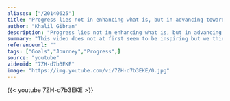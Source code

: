 ```yaml
---
aliases: ["/20140625"]
title: "Progress lies not in enhancing what is, but in advancing toward what will be."
author: "Khalil Gibran"
description: "Progress lies not in enhancing what is, but in advancing toward what will be. - Khalil Gibran quotes from GetInspired365.com"
summary: "This video does not at first seem to be inspiring but we think it is an inspiring metaphor for life. Doing something small each day can soon build up to becoming something valuable."
referenceurl: ""
tags: ["Goals","Journey","Progress",]
source: "youtube"
videoid: "7ZH-d7b3EKE"
image: "https://img.youtube.com/vi/7ZH-d7b3EKE/0.jpg"
---
```


{{< youtube 7ZH-d7b3EKE >}}
